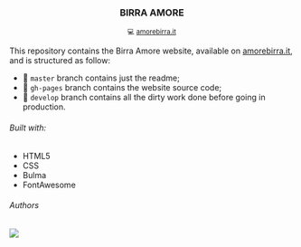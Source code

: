 <h3 align="center">BIRRA AMORE</h3>
<p align="center">
  <sub>💻 <a href="https://amorebirra.it/">amorebirra.it</a></sub>
</p>

This repository contains the Birra Amore website, available on <a href="https://amorebirra.it/">amorebirra.it</a>, and is structured as follow:
- :page_facing_up: `master` branch contains just the readme;
- :rocket: `gh-pages` branch contains the website source code;
- :construction: `develop` branch contains all the dirty work done before going in production.

###### Built with:
- HTML5
- CSS
- Bulma
- FontAwesome

###### Authors

<!-- <img src="https://avatars2.githubusercontent.com/u/21973580?s=460&u=9740d29488b53b7b1dc8483fe63e8fd72738946e&v=4" height="50" align="left">
<h6>
  Luca Amoriello<br/>
  <a href="https://github.com/lucaam">GitHub</a> · 
  <a href="http://lucaamoriello.dev/">lucaamoriello.dev</a>
</h6>
<img src="https://avatars2.githubusercontent.com/u/34242779?s=460&u=9efe8c613c7e7554dc917592723cc81780ef8608&v=4" height="50" align="left">
<h6>
  Giosuè Sulipano<br/>
  <a href="https://github.com/imgios">GitHub</a> · 
  <a href="https://giosuesulipano.it/">giosuesulipano.it</a>
</h6> -->

<a href="https://github.com/lucaam/amorebirra/graphs/contributors">
  <img src="https://contrib.rocks/image?repo=lucaam/amorebirra" />
</a>
